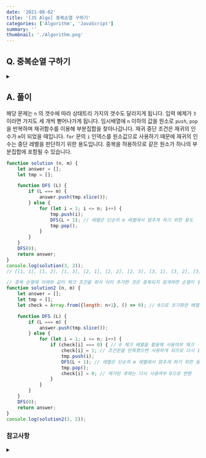 ```yaml
---
date: '2021-08-02'
title: '[JS Algo] 중복순열 구하기'
categories: ['Algorithm', 'JavaScript']
summary: ''
thumbnail: './Algorithm.png'
---
```


## Q. 중복순열 구하기

<details>
<summary></summary>
<div markdown="1">       
1부터 N까지 번호가 적힌 구슬이 있습니다. 이중에서 중복을 허락하여 M번을 뽑아 일렬로 나열하는 방법을 모두 반환해야 합니다.
</div>
</details>

## A. 풀이
해당 문제는 `n` 의 갯수에 따라 상태트리 가지의 갯수도 달라지게 됩니다. 입력 예제가 `3`이라면 가지도 세 개씩 뻗어나가게 됩니다. 임시배열에 `n` 이하의 값을 원소로 `push`, `pop`을 반복하며 재귀함수를 이용해 부분집합을 찾아나갑니다. 재귀 중단 조건은 재귀의 인수가 `m`이 되었을 때입니다. `for` 문의 `i` 인덱스를 원소값으로 사용하기 때문에 재귀의 인수는 중단 레벨을 판단하기 위한 용도입니다. 중복을 허용하므로 같은 원소가 하나의 부분집합에 포함될 수 있습니다.


```javascript
function solution (n, m) {
    let answer = [];
    let tmp = [];

    function DFS (L) {
        if (L === m) {
            answer.push(tmp.slice());
        } else {
            for (let i = 1; i <= n; i++) {
                tmp.push(i);
                DFS(L + 1); // 레벨은 단순히 m 레벨에서 멈추게 하기 위한 용도
                tmp.pop();
            }
        } 
    }
    DFS(0);
    return answer;
}
console.log(solution(3, 2));
// [[1, 1], [1, 2], [1, 3], [2, 1], [2, 2], [2, 3], [3, 1], [3, 2], [3, 3]]

// 중복 순열에 아래와 같이 체크 조건을 줘서 이미 추가한 것은 중복되지 않게하면 순열이 됨.
function solution2 (n, m) {
    let answer = [];
    let tmp = [];
    let check = Array.from({length: n+1}, () => 0); // 0으로 초기화한 배열

    function DFS (L) {
        if (L === m) {
            answer.push(tmp.slice());
        } else {
            for (let i = 1; i <= n; i++) {
                if (check[i] === 0) { // 0 체크 배열을 활용해 사용여부 체크
                    check[i] = 1; // 조건문을 만족했으면 사용하게 되므로 다시 1로 변환
                    tmp.push(i);
                    DFS(L + 1); // 레벨은 단순히 m 레벨에서 멈추게 하기 위한 용도
                    tmp.pop();
                    check[i] = 0; // 제거된 후에는 다시 사용여부 0으로 변환
                }
            }
        } 
    }
    DFS(0);
    return answer;
}
console.log(solution2(3, 2));
```

### 참고사항

<details>
<summary></summary>
<div markdown="1">       
반복문으로 짠다면 트리 레벨이 증가할수록 for 반복문을 증가시켜야 합니다. <br>
반면에 재귀는 어떤 레벨에서 멈출건지 정해주면 상대적으로 유연한 사용이 가능합니다.
</div>
</details>